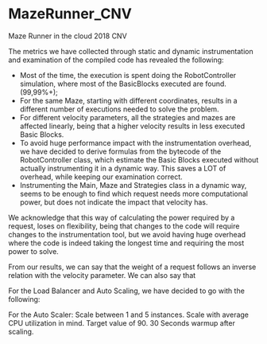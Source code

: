 # MazeRunner_CNV
Maze Runner in the cloud 2018 CNV


The metrics we have collected through static and dynamic instrumentation and examination of the compiled code has revealed the following:

 - Most of the time, the execution is spent doing the RobotController simulation, where most of the BasicBlocks executed are found. (99,99%+);
 - For the same Maze, starting with different coordinates, results in a different number of executions needed to solve the problem.
 - For different velocity parameters, all the strategies and mazes are affected linearly, being that a higher velocity results in less executed Basic Blocks.
 - To avoid huge performance impact with the instrumentation overhead, we have decided to derive formulas from the bytecode of the RobotController class, which estimate the Basic Blocks executed without actually instrumenting it in a dynamic way. This saves a LOT of overhead, while keeping our examination correct.
 - Instrumenting the Main, Maze and Strategies class in a dynamic way, seems to be enough to find which request needs more computational power, but does not indicate the impact that velocity has.

We acknowledge that this way of calculating the power required by a request, loses on flexibility, being that changes to the code will require changes to the instrumentation tool, but we avoid having huge overhead where the code is indeed
taking the longest time and requiring the most power to solve.

From our results, we can say that the weight of a request follows an inverse relation with the velocity parameter.
We can also say that 

For the Load Balancer and Auto Scaling, we have decided to go with the following:

For the Auto Scaler:
	Scale between 1 and 5 instances.
	Scale with average CPU utilization in mind.
	Target value of 90.
	30 Seconds warmup after scaling.
